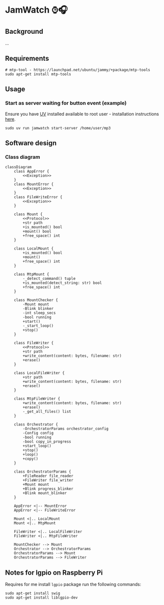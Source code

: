 # JamWatch ⌚︎🎧

## Background

...

## Requirements

```shell
# mtp-tool - https://launchpad.net/ubuntu/jammy/+package/mtp-tools
sudo apt-get install mtp-tools
```

## Usage
### Start as server waiting for button event (example)

Ensure you have [UV](https://docs.astral.sh/uv/) installed available to root user - installation instructions [here](https://docs.astral.sh/uv/getting-started/installation/).

```shell
sudo uv run jamwatch start-server /home/user/mp3
```

## Software design

### Class diagram

```mermaid
classDiagram
    class AppError {
        <<Exception>>
    }
    class MountError {
        <<Exception>>
    }
    class FileWriteError {
        <<Exception>>
    }
    
    class Mount {
        <<Protocol>>
        +str path
        +is_mounted() bool
        +mount() bool
        +free_space() int
    }
    
    class LocalMount {
        +is_mounted() bool
        +mount()
        +free_space() int
    }
    
    class MtpMount {
        -_detect_command() tuple
        +is_mounted(detect_string: str) bool
        +free_space() int
    }
    
    class MountChecker {
        -Mount mount
        -Blink blinker
        -int sleep_secs
        -bool running
        +start()
        -_start_loop()
        +stop()
    }
    
    class FileWriter {
        <<Protocol>>
        +str path
        +write_content(content: bytes, filename: str)
        +erase()
    }
    
    class LocalFileWriter {
        +str path
        +write_content(content: bytes, filename: str)
        +erase()
    }
    
    class MtpFileWriter {
        +write_content(content: bytes, filename: str)
        +erase()
        -_get_all_files() list
    }
    
    class Orchestrator {
        -OrchestratorParams orchestrator_config
        -Config config
        -bool running
        -bool copy_in_progress
        +start_loop()
        +stop()
        +loop()
        +copy()
    }
    
    class OrchestratorParams {
        +FileReader file_reader
        +FileWriter file_writer
        +Mount mount
        +Blink progress_blinker
        +Blink mount_blinker
    }

    AppError <|-- MountError
    AppError <|-- FileWriteError
    
    Mount <|.. LocalMount
    Mount <|.. MtpMount
    
    FileWriter <|.. LocalFileWriter
    FileWriter <|.. MtpFileWriter
    
    MountChecker --> Mount
    Orchestrator --> OrchestratorParams
    OrchestratorParams --> Mount
    OrchestratorParams --> FileWriter
```


## Notes for lgpio on Raspberry Pi
Requires for me install `lgpio` package run the following commands:
```shell
sudo apt-get install swig
sudo apt-get install liblgpio-dev
```

